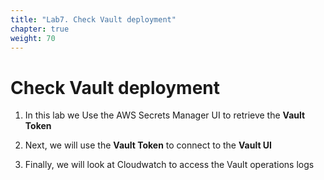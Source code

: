 ```yaml
---
title: "Lab7. Check Vault deployment"
chapter: true
weight: 70
---
```


# Check Vault deployment

1. In this lab we Use the AWS Secrets Manager UI to retrieve the __Vault Token__

2. Next, we will use the __Vault Token__ to connect to the __Vault UI__

3. Finally, we will look at Cloudwatch to access the Vault operations logs
